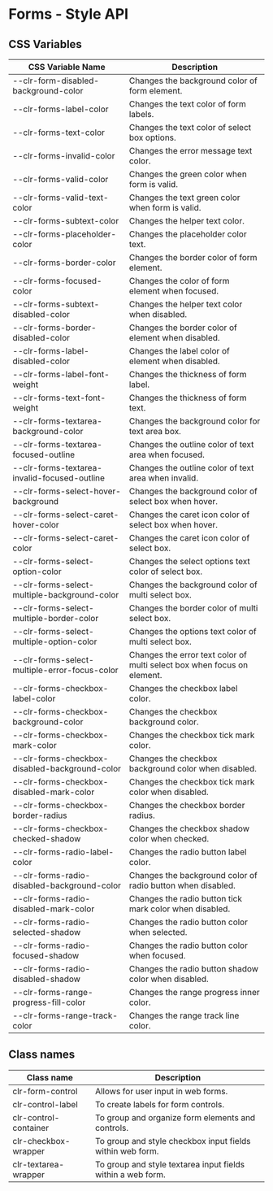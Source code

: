 # Forms - Style API

## CSS Variables

| CSS Variable Name                                     | Description                                                                  |
| ----------------------------------------------------- | -----------------------------------------------------------------------------|
| --clr-form-disabled-background-color                  | Changes the background color of form element.                                |
| --clr-forms-label-color                               | Changes the text color of form labels.                                       |
| --clr-forms-text-color                                | Changes the text color of select box options.                                |
| --clr-forms-invalid-color                             | Changes the error message text color.                                        |
| --clr-forms-valid-color                               | Changes the green color when form is valid.                                  |
| --clr-forms-valid-text-color                          | Changes the text green color when form is valid.                             |
| --clr-forms-subtext-color                             | Changes the helper text color.                                               |
| --clr-forms-placeholder-color                         | Changes the placeholder color text.                                          |
| --clr-forms-border-color                              | Changes the border color of form element.                                    |
| --clr-forms-focused-color                             | Changes the color of form element when focused.                              |
| --clr-forms-subtext-disabled-color                    | Changes the helper text color when disabled.                                 |
| --clr-forms-border-disabled-color                     | Changes the border color of element when disabled.                           |
| --clr-forms-label-disabled-color                      | Changes the label color of element when disabled.                            |
| --clr-forms-label-font-weight                         | Changes the thickness of form label.                                         |
| --clr-forms-text-font-weight                          | Changes the thickness of form text.                                          |
| --clr-forms-textarea-background-color                 | Changes the background color for text area box.                              |
| --clr-forms-textarea-focused-outline                  | Changes the outline color of text area when focused.                         |
| --clr-forms-textarea-invalid-focused-outline          | Changes the outline color of text area when invalid.                         |
| --clr-forms-select-hover-background                   | Changes the background color of select box when hover.                       |
| --clr-forms-select-caret-hover-color                  | Changes the caret icon color of select box when hover.                       |
| --clr-forms-select-caret-color                        | Changes the caret icon color of select box.                                  |
| --clr-forms-select-option-color                       | Changes the select options text color of select box.                         |
| --clr-forms-select-multiple-background-color          | Changes the background color of multi select box.                            |
| --clr-forms-select-multiple-border-color              | Changes the border color of multi select box.                                |
| --clr-forms-select-multiple-option-color              | Changes the options text color of multi select box.                          |
| --clr-forms-select-multiple-error-focus-color         | Changes the error text color of multi select box when focus on element.      |
| --clr-forms-checkbox-label-color                      | Changes the checkbox label color.                                            |
| --clr-forms-checkbox-background-color                 | Changes the checkbox background color.                                       |
| --clr-forms-checkbox-mark-color                       | Changes the checkbox tick mark color.                                        |
| --clr-forms-checkbox-disabled-background-color        | Changes the checkbox background color when disabled.                         |
| --clr-forms-checkbox-disabled-mark-color              | Changes the checkbox tick mark color when disabled.                          |
| --clr-forms-checkbox-border-radius                    | Changes the checkbox border radius.                                          |
| --clr-forms-checkbox-checked-shadow                   | Changes the checkbox shadow color when checked.                              |
| --clr-forms-radio-label-color                         | Changes the radio button label color.                                        |
| --clr-forms-radio-disabled-background-color           | Changes the background color of radio button when disabled.                  |
| --clr-forms-radio-disabled-mark-color                 | Changes the radio button tick mark color when disabled.                      |
| --clr-forms-radio-selected-shadow                     | Changes the radio button color when selected.                                |
| --clr-forms-radio-focused-shadow                      | Changes the radio button color when focused.                                 |
| --clr-forms-radio-disabled-shadow                     | Changes the radio button shadow color when disabled.                         |
| --clr-forms-range-progress-fill-color                 | Changes the range progress inner color.                                      |
| --clr-forms-range-track-color                         | Changes the range track line color.                                          |


 
## Class names

| Class name                           | Description                                                                     |
| ------------------------------------ | -----------------------------------------------------------------------------   |
| clr-form-control                     | Allows for user input in web forms.                                             |
| clr-control-label                    | To create labels for form controls.                                             |
| clr-control-container                | To group and organize form elements and controls.                               |
| clr-checkbox-wrapper                 | To group and style checkbox input fields within web form.                       |
| clr-textarea-wrapper                 | To group and style textarea input fields within a web form.                     |
